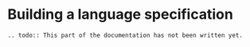# Building a language specification

```eval_rst
.. todo:: This part of the documentation has not been written yet.
```
